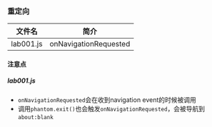 ### 重定向

|文件名|简介|
|---|---|
|lab001.js|onNavigationRequested|

#### 注意点
##### lab001.js
 - `onNavigationRequested`会在收到navigation event的时候被调用
 - 调用`phantom.exit()`也会触发`onNavigationRequested`，会被导航到`about:blank`